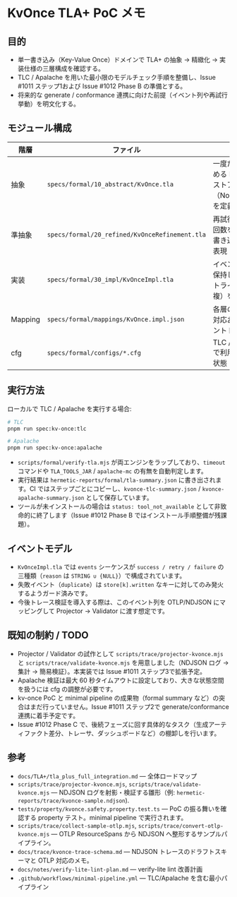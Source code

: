 # KvOnce TLA+ PoC メモ

## 目的
- 単一書き込み（Key-Value Once）ドメインで TLA+ の抽象 → 精緻化 → 実装仕様の三層構成を確認する。
- TLC / Apalache を用いた最小限のモデルチェック手順を整備し、Issue #1011 ステップ1および Issue #1012 Phase B の準備とする。
- 将来的な generate / conformance 連携に向けた前提（イベント列や再試行挙動）を明文化する。

## モジュール構成
| 階層 | ファイル | 概要 |
|------|----------|------|
| 抽象 | `specs/formal/10_abstract/KvOnce.tla` | 一度だけ書き込める Key-Value ストアの安全性（NoOverwrite）を定義 |
| 準抽象 | `specs/formal/20_refined/KvOnceRefinement.tla` | 再試行（Retry）回数を制限しつつ書き込み成功を表現 |
| 実装 | `specs/formal/30_impl/KvOnceImpl.tla` | イベントログを保持し、成功 / リトライ / 失敗（重複）を記録 |
| Mapping | `specs/formal/mappings/KvOnce.impl.json` | 各層の状態変数対応およびイベントトレース情報 |
| cfg | `specs/formal/configs/*.cfg` | TLC / Apalache で利用する初期状態・定数定義 |

## 実行方法
ローカルで TLC / Apalache を実行する場合:

```bash
# TLC
pnpm run spec:kv-once:tlc

# Apalache
pnpm run spec:kv-once:apalache
```
- `scripts/formal/verify-tla.mjs` が両エンジンをラップしており、`timeout` コマンドや `TLA_TOOLS_JAR` / `apalache-mc` の有無を自動判定します。
- 実行結果は `hermetic-reports/formal/tla-summary.json` に書き出されます。CI ではステップごとにコピーし、`kvonce-tlc-summary.json` / `kvonce-apalache-summary.json` として保存しています。
- ツールが未インストールの場合は `status: tool_not_available` として非致命的に終了します（Issue #1012 Phase B ではインストール手順整備が残課題）。

## イベントモデル
- `KvOnceImpl.tla` では `events` シーケンスが `success / retry / failure` の三種類（`reason` は `STRING ∪ {NULL}`）で構成されています。
- 失敗イベント（`duplicate`）は `store[k].written` なキーに対してのみ発火するようガード済みです。
- 今後トレース検証を導入する際は、このイベント列を OTLP/NDJSON にマッピングして Projector → Validator に渡す想定です。

## 既知の制約 / TODO
- Projector / Validator の試作として `scripts/trace/projector-kvonce.mjs` と `scripts/trace/validate-kvonce.mjs` を用意しました（NDJSON ログ → 集計 → 簡易検証）。本実装では Issue #1011 ステップ3で拡張予定。
- Apalache 検証は最大 60 秒タイムアウトに設定しており、大きな状態空間を扱うには cfg の調整が必要です。
- kv-once PoC と minimal pipeline の成果物（formal summary など）の突合はまだ行っていません。Issue #1011 ステップ2で generate/conformance 連携に着手予定です。
- Issue #1012 Phase C で、後続フェーズに回す具体的なタスク（生成アーティファクト差分、トレーサ、ダッシュボードなど）の棚卸しを行います。

## 参考
- `docs/TLA+/tla_plus_full_integration.md` — 全体ロードマップ
- `scripts/trace/projector-kvonce.mjs`, `scripts/trace/validate-kvonce.mjs` — NDJSON ログを射影・検証する雛形（例: `hermetic-reports/trace/kvonce-sample.ndjson`).
- `tests/property/kvonce.safety.property.test.ts` — PoC の振る舞いを確認する property テスト。minimal pipeline で実行されます。
- `scripts/trace/collect-sample-otlp.mjs`, `scripts/trace/convert-otlp-kvonce.mjs` — OTLP ResourceSpans から NDJSON へ整形するサンプルパイプライン。
- `docs/trace/kvonce-trace-schema.md` — NDJSON トレースのドラフトスキーマと OTLP 対応のメモ。
- `docs/notes/verify-lite-lint-plan.md` — verify-lite lint 改善計画
- `.github/workflows/minimal-pipeline.yml` — TLC/Apalache を含む最小パイプライン
